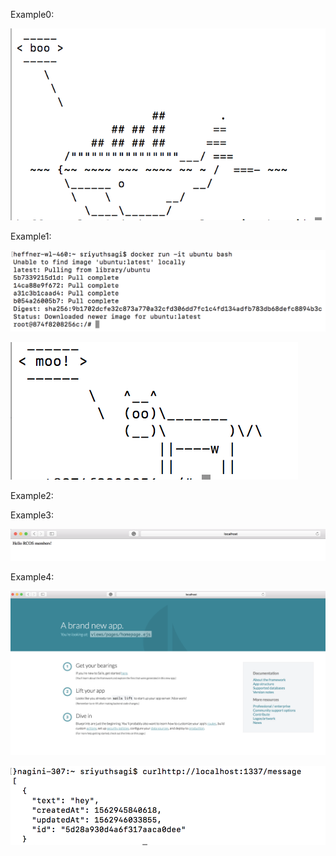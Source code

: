 Example0:

![scary whale](https://github.com/sriyuthsagi/CSCI-4961-Open-Source-Software/blob/master/labs/lab-06/Screenshot%202019-07-12%2009.46.20.png)



Example1:

![ubuntu](https://github.com/sriyuthsagi/CSCI-4961-Open-Source-Software/blob/master/labs/lab-06/Screenshot%202019-07-12%2009.47.35.png)

![cute cow](https://github.com/sriyuthsagi/CSCI-4961-Open-Source-Software/blob/master/labs/lab-06/Screenshot%202019-07-12%2009.55.13.png)




Example2:




Example3:

![hello world](https://github.com/sriyuthsagi/CSCI-4961-Open-Source-Software/blob/master/labs/lab-06/Screenshot%202019-07-12%2010.44.24.png)





Example4:

![localhost](https://github.com/sriyuthsagi/CSCI-4961-Open-Source-Software/blob/master/labs/lab-06/Screenshot%202019-07-12%2011.39.09.png)

![messages](https://github.com/sriyuthsagi/CSCI-4961-Open-Source-Software/blob/master/labs/lab-06/Screenshot%202019-07-12%2011.41.59.png)
